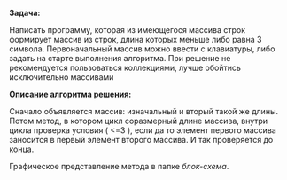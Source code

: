  **Задача:**

Написать программу, которая из имеющегося массива строк формирует массив из строк, длина которых меньше либо равна 3 символа. Первоначальный массив можно ввести с клавиатуры, либо задать на старте выполнения алгоритма. При решение не рекомендуется пользоваться коллекциями, лучше обойтись исключительно массивами

**Описание алгоритма решения:**

Сначало объявляется массив: изначальный и вторый такой же длины. Потом метод, в котором цикл соразмерный длине массива, внутри цикла проверка условия ( <=3 ), если да то элемент первого массива заносится в первый элемент второго массива. И так проверяется до конца.

Графическое представление метода в папке *блок-схема*.